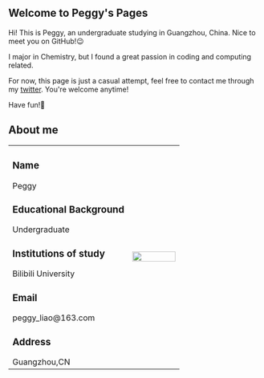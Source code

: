 ## Welcome to Peggy's Pages
Hi! This is Peggy, an undergraduate studying in Guangzhou, China. Nice to meet you on GitHub!:wink:
<!--
sad, the emoji :superhero: doesn't show up in browser
-->

I major in Chemistry, but I found a great passion in coding and computing related. 

For now, this page is just a casual attempt, feel free to contact me through my [twitter](https://twitter.com/peggrio). You're welcome anytime!

Have fun!:hugs:

<!--
You can use the [editor on GitHub](https://github.com/peggrio/peggrio.github.io/edit/main/index.md) to maintain and preview the content for your website in Markdown files.
Whenever you commit to this repository, GitHub Pages will run [Jekyll](https://jekyllrb.com/) to rebuild the pages in your site, from the content in your Markdown files.
-->
## About me
<table border="0">
  <tr>
    <td width="70%">
<h3> Name </h3>
Peggy
<h3> Educational Background </h3>
Undergraduate
<h3> Institutions of study</h3>
Bilibili University
<h3> Email</h3>
peggy_liao@163.com
<h3>Address</h3>
Guangzhou,CN
      </td>
    <td width="30%">
        <img src="/202114.jpg" width="100%">
    </td>
  </tr>
</table>

<!--
try **hey** in this sentence!
Markdown is a lightweight and easy-to-use syntax for styling your writing. It includes conventions for
```markdown
Syntax highlighted code block
# Header 1
## Header 2
### Header 3
- Bulleted
- List
1. Numbered
2. List
**Bold** and _Italic_ and `Code` text
[Link](url) and ![Image](src)
```
For more details see [GitHub Flavored Markdown](https://guides.github.com/features/mastering-markdown/).
### Jekyll Themes
Your Pages site will use the layout and styles from the Jekyll theme you have selected in your [repository settings](https://github.com/peggrio/peggrio.github.io/settings/pages). The name of this theme is saved in the Jekyll `_config.yml` configuration file.
### Support or Contact
Having trouble with Pages? Check out our [documentation](https://docs.github.com/categories/github-pages-basics/) or [contact support](https://support.github.com/contact) and we’ll help you sort it out.
-->
